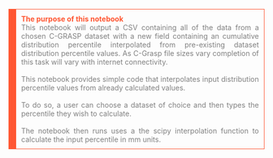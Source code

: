 <p style="border: 1px solid #ff5733; border-left: 15px solid #ff5733; padding: 10px; text-align:justify;">
    <strong style="color: #ff5733">The purpose of this notebook</strong>  
    <br/><font color=grey> This notebook will output a CSV containing all of the data from a chosen C-GRASP dataset with a new field containing an cumulative distribution percentile interpolated from pre-existing dataset distribution percentile values. As C-Grasp file sizes vary completion of this task will vary with internet connectivity.<font><br/>
    <br/><font color=grey> This notebook provides simple code that interpolates input distribution percentile values from already calculated values.<font><br/>    
    <br/><font color=grey> To do so, a user can choose a dataset of choice and then types the percentile they wish to calculate. <font><br/>
    <br/><font color=grey> The notebook then runs uses a the scipy interpolation function to calculate the input percentile in mm units.<font><br/>    
    </p>

